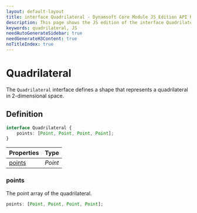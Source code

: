 ```yaml
---
layout: default-layout
title: interface Quadrilateral - Dynamsoft Core Module JS Edition API Reference
description: This page shows the JS edition of the interface Quadrilateral in Dynamsoft Core Module.
keywords: quadrilateral, JS
needAutoGenerateSidebar: true
needGenerateH3Content: true
noTitleIndex: true
---
```


# Quadrilateral

The `Quadrilateral` interface defines a shape that represents a quadrilateral in 2-dimensional space.

## Definition

```typescript
interface Quadrilateral {
    points: [Point, Point, Point, Point];
}
```
  
| Properties | Type |
|---------- | ---- |
| [points](#points) | *Point* |


### points

The point array of the quadrilateral.

```typescript
points: [Point, Point, Point, Point];
```